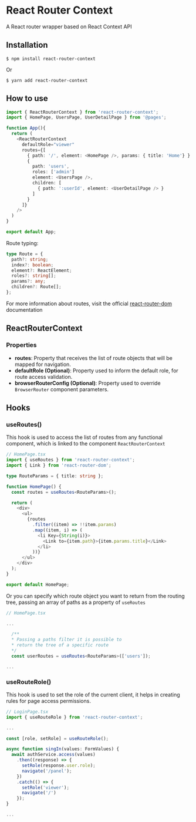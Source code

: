 # React Router Context

A React router wrapper based on React Context API

## Installation

```shell
$ npm install react-router-context
```

Or

```shell
$ yarn add react-router-context
```

## How to use

```ts
import { ReactRouterContext } from 'react-router-context';
import { HomePage, UsersPage, UserDetailPage } from '@pages';

function App(){
  return (
    <ReactRouterContext
      defaultRole="viewer"
      routes={[
        { path: '/', element: <HomePage />, params: { title: 'Home'} }
        {
          path: 'users',
          roles: ['admin']
          element: <UsersPage />,
          children: [
            { path: ':userId', element: <UserDetailPage /> }
          ]
        }
      ]}
    />
  )
}

export default App;
```

Route typing:

```ts
type Route = {
  path?: string;
  index?: boolean;
  element?: ReactElement;
  roles?: string[];
  params?: any;
  children?: Route[];
};
```

For more information about routes, visit the official [react-router-dom](https://reactrouter.com/docs/en/v6/getting-started/overview) documentation

## ReactRouterContext

### Properties

- <b>routes</b>: Property that receives the list of route objects that will be mapped for navigation.
- <b>defaultRole (Optional)</b>: Property used to inform the default role, for route access validation.
- <b>browserRouterConfig (Optional)</b>: Property used to override `BrowserRouter` component parameters.

## Hooks

### useRoutes()

This hook is used to access the list of routes from any functional component, which is linked to the component `ReactRouterContext`

```ts
// HomePage.tsx
import { useRoutes } from 'react-router-context';
import { Link } from 'react-router-dom';

type RouteParams = { title: string };

function HomePage() {
  const routes = useRoutes<RouteParams>();

  return (
    <div>
      <ul>
        {routes
          .filter((item) => !!item.params)
          .map((item, i) => (
            <li Key={String(i)}>
              <Link to={item.path}>{item.params.title}</Link>
            </li>
          ))}
      </ul>
    </div>
  );
}

export default HomePage;
```

Or you can specify which route object you want to return from the routing tree, passing an array of paths as a property of `useRoutes`

```ts
// HomePage.tsx

...

  /**
  * Passing a paths filter it is possible to
  * return the tree of a specific route
  */
  const userRoutes = useRoutes<RouteParams>(['users']);

...

```

### useRouteRole()

This hook is used to set the role of the current client, it helps in creating rules for page access permissions.

```ts
// LoginPage.tsx
import { useRouteRole } from 'react-router-context';

...

const [role, setRole] = useRouteRole();

async function singIn(values: FormValues) {
  await authService.access(values)
    .then((response) => {
      setRole(response.user.role);
      navigate('/panel');
    })
    .catch(() => {
      setRole('viewer');
      navigate('/')
    });
}

...

```
